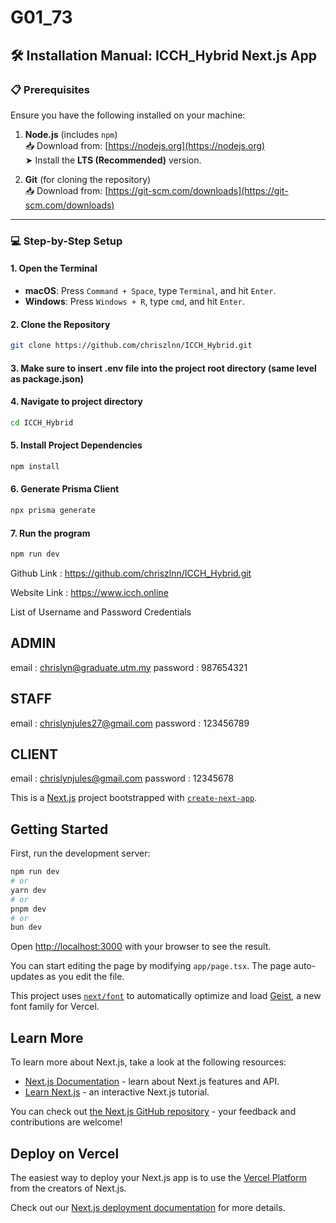 
# G01_73


## 🛠️ Installation Manual: ICCH_Hybrid Next.js App

### 📋 Prerequisites

Ensure you have the following installed on your machine:

1. **Node.js** (includes `npm`)  
   📥 Download from: [https://nodejs.org](https://nodejs.org)  
   ➤ Install the **LTS (Recommended)** version.

2. **Git** (for cloning the repository)  
   📥 Download from: [https://git-scm.com/downloads](https://git-scm.com/downloads)

---

### 💻 Step-by-Step Setup

#### 1. Open the Terminal

- **macOS**: Press `Command + Space`, type `Terminal`, and hit `Enter`.
- **Windows**: Press `Windows + R`, type `cmd`, and hit `Enter`.

#### 2. Clone the Repository

```bash
git clone https://github.com/chriszlnn/ICCH_Hybrid.git
```
#### 3. Make sure to insert .env file into the project root directory (same level as package.json)

#### 4. Navigate to project directory

```bash
cd ICCH_Hybrid

```
#### 5. Install Project Dependencies
```bash
npm install

```
#### 6. Generate Prisma Client
```bash
npx prisma generate

```
#### 7. Run the program
```bash
npm run dev

```
Github Link : https://github.com/chriszlnn/ICCH_Hybrid.git

Website Link : https://www.icch.online

List of Username and Password Credentials

## ADMIN ##

email : chrislyn@graduate.utm.my
password : 987654321


## STAFF ##

email : chrislynjules27@gmail.com
password : 123456789

## CLIENT ##

email : chrislynjules@gmail.com
password : 12345678


This is a [Next.js](https://nextjs.org) project bootstrapped with [`create-next-app`](https://nextjs.org/docs/app/api-reference/cli/create-next-app).

## Getting Started

First, run the development server:

```bash
npm run dev
# or
yarn dev
# or
pnpm dev
# or
bun dev
```

Open [http://localhost:3000](http://localhost:3000) with your browser to see the result.

You can start editing the page by modifying `app/page.tsx`. The page auto-updates as you edit the file.

This project uses [`next/font`](https://nextjs.org/docs/app/building-your-application/optimizing/fonts) to automatically optimize and load [Geist](https://vercel.com/font), a new font family for Vercel.

## Learn More

To learn more about Next.js, take a look at the following resources:

- [Next.js Documentation](https://nextjs.org/docs) - learn about Next.js features and API.
- [Learn Next.js](https://nextjs.org/learn) - an interactive Next.js tutorial.

You can check out [the Next.js GitHub repository](https://github.com/vercel/next.js) - your feedback and contributions are welcome!

## Deploy on Vercel

The easiest way to deploy your Next.js app is to use the [Vercel Platform](https://vercel.com/new?utm_medium=default-template&filter=next.js&utm_source=create-next-app&utm_campaign=create-next-app-readme) from the creators of Next.js.

Check out our [Next.js deployment documentation](https://nextjs.org/docs/app/building-your-application/deploying) for more details.
